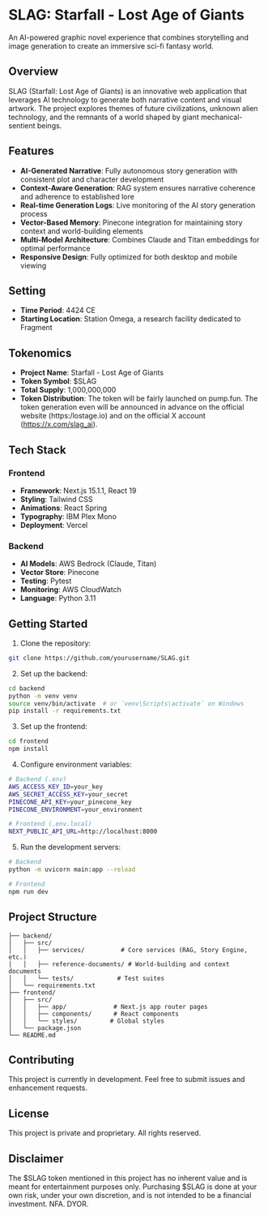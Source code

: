 # SLAG: Starfall - Lost Age of Giants

An AI-powered graphic novel experience that combines storytelling and image generation to create an immersive sci-fi fantasy world.

## Overview

SLAG (Starfall: Lost Age of Giants) is an innovative web application that leverages AI technology to generate both narrative content and visual artwork. The project explores themes of future civilizations, unknown alien technology, and the remnants of a world shaped by giant mechanical-sentient beings.

## Features

- **AI-Generated Narrative**: Fully autonomous story generation with consistent plot and character development
- **Context-Aware Generation**: RAG system ensures narrative coherence and adherence to established lore
- **Real-time Generation Logs**: Live monitoring of the AI story generation process
- **Vector-Based Memory**: Pinecone integration for maintaining story context and world-building elements
- **Multi-Model Architecture**: Combines Claude and Titan embeddings for optimal performance
- **Responsive Design**: Fully optimized for both desktop and mobile viewing

## Setting

- **Time Period**: 4424 CE
- **Starting Location**: Station Omega, a research facility dedicated to Fragment

## Tokenomics

- **Project Name**: Starfall - Lost Age of Giants
- **Token Symbol**: $SLAG
- **Total Supply**: 1,000,000,000
- **Token Distribution**: The token will be fairly launched on pump.fun. The token generation even will be announced in advance on the official website (https:/lostage.io) and on the official X account (https://x.com/slag_ai).

## Tech Stack

### Frontend
- **Framework**: Next.js 15.1.1, React 19
- **Styling**: Tailwind CSS
- **Animations**: React Spring
- **Typography**: IBM Plex Mono
- **Deployment**: Vercel

### Backend
- **AI Models**: AWS Bedrock (Claude, Titan)
- **Vector Store**: Pinecone
- **Testing**: Pytest
- **Monitoring**: AWS CloudWatch
- **Language**: Python 3.11

## Getting Started

1. Clone the repository:
```bash
git clone https://github.com/yourusername/SLAG.git
```

2. Set up the backend:
```bash
cd backend
python -m venv venv
source venv/bin/activate  # or `venv\Scripts\activate` on Windows
pip install -r requirements.txt
```

3. Set up the frontend:
```bash
cd frontend
npm install
```

4. Configure environment variables:
```bash
# Backend (.env)
AWS_ACCESS_KEY_ID=your_key
AWS_SECRET_ACCESS_KEY=your_secret
PINECONE_API_KEY=your_pinecone_key
PINECONE_ENVIRONMENT=your_environment

# Frontend (.env.local)
NEXT_PUBLIC_API_URL=http://localhost:8000
```

5. Run the development servers:
```bash
# Backend
python -m uvicorn main:app --reload

# Frontend
npm run dev
```

## Project Structure

```
├── backend/
│   ├── src/
│   │   ├── services/          # Core services (RAG, Story Engine, etc.)
│   │   ├── reference-documents/ # World-building and context documents
│   │   └── tests/            # Test suites
│   └── requirements.txt
├── frontend/
│   ├── src/
│   │   ├── app/             # Next.js app router pages
│   │   ├── components/      # React components
│   │   └── styles/         # Global styles
│   └── package.json
└── README.md
```

## Contributing

This project is currently in development. Feel free to submit issues and enhancement requests.

## License

This project is private and proprietary. All rights reserved.

## Disclaimer

The $SLAG token mentioned in this project has no inherent value and is meant for entertainment purposes only. Purchasing $SLAG is done at your own risk, under your own discretion, and is not intended to be a financial investment. NFA. DYOR.
